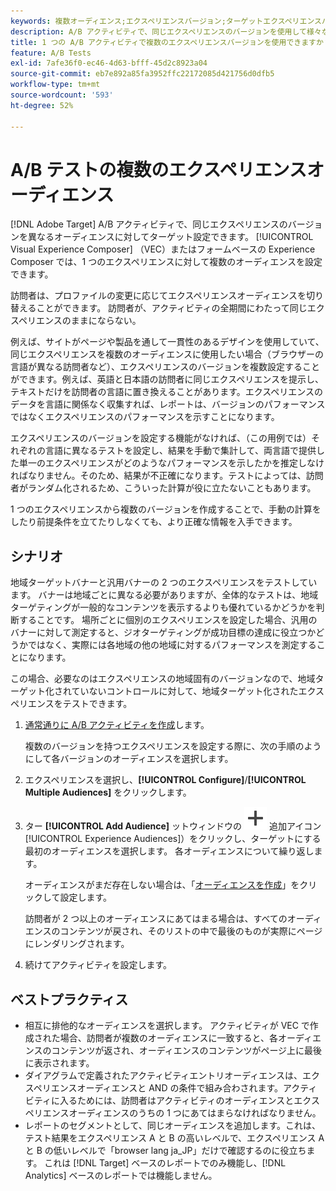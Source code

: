 ```yaml
---
keywords: 複数オーディエンス;エクスペリエンスバージョン;ターゲットエクスペリエンスバージョン
description: A/B アクティビティで、同じエクスペリエンスのバージョンを使用して様々なオーディエンスセグメントをターゲットにする方法を説明します。
title: 1 つの A/B アクティビティで複数のエクスペリエンスバージョンを使用できますか？
feature: A/B Tests
exl-id: 7afe36f0-ec46-4d63-bfff-45d2c8923a04
source-git-commit: eb7e892a85fa3952ffc22172085d421756d0dfb5
workflow-type: tm+mt
source-wordcount: '593'
ht-degree: 52%

---
```


# A/B テストの複数のエクスペリエンスオーディエンス

[!DNL Adobe Target] A/B アクティビティで、同じエクスペリエンスのバージョンを異なるオーディエンスに対してターゲット設定できます。 [!UICONTROL Visual Experience Composer] （VEC）またはフォームベースの Experience Composer では、1 つのエクスペリエンスに対して複数のオーディエンスを設定できます。

訪問者は、プロファイルの変更に応じてエクスペリエンスオーディエンスを切り替えることができます。 訪問者が、アクティビティの全期間にわたって同じエクスペリエンスのままにならない。

例えば、サイトがページや製品を通して一貫性のあるデザインを使用していて、同じエクスペリエンスを複数のオーディエンスに使用したい場合（ブラウザーの言語が異なる訪問者など）、エクスペリエンスのバージョンを複数設定することができます。例えば、英語と日本語の訪問者に同じエクスペリエンスを提示し、テキストだけを訪問者の言語に置き換えることがあります。エクスペリエンスのデータを言語に関係なく収集すれば、レポートは、バージョンのパフォーマンスではなくエクスペリエンスのパフォーマンスを示すことになります。

エクスペリエンスのバージョンを設定する機能がなければ、（この用例では）それぞれの言語に異なるテストを設定し、結果を手動で集計して、両言語で提供した単一のエクスペリエンスがどのようなパフォーマンスを示したかを推定しなければなりません。そのため、結果が不正確になります。テストによっては、訪問者がランダム化されるため、こういった計算が役に立たないこともあります。

1 つのエクスペリエンスから複数のバージョンを作成することで、手動の計算をしたり前提条件を立てたりしなくても、より正確な情報を入手できます。

## シナリオ

地域ターゲットバナーと汎用バナーの 2 つのエクスペリエンスをテストしています。 バナーは地域ごとに異なる必要がありますが、全体的なテストは、地域ターゲティングが一般的なコンテンツを表示するよりも優れているかどうかを判断することです。 場所ごとに個別のエクスペリエンスを設定した場合、汎用のバナーに対して測定すると、ジオターゲティングが成功目標の達成に役立つかどうかではなく、実際には各地域の他の地域に対するパフォーマンスを測定することになります。

この場合、必要なのはエクスペリエンスの地域固有のバージョンなので、地域ターゲット化されていないコントロールに対して、地域ターゲット化されたエクスペリエンスをテストできます。

1. [通常通りに A/B アクティビティを作成](/help/main/c-activities/t-test-ab/t-test-create-ab/test-create-ab.md)します。

   複数のバージョンを持つエクスペリエンスを設定する際に、次の手順のようにして各バージョンのオーディエンスを選択します。

1. エクスペリエンスを選択し、**[!UICONTROL Configure]**/**[!UICONTROL Multiple Audiences]** をクリックします。

1. ター **[!UICONTROL Add Audience]** ットウィンドウの ![&#x200B; のアイコン &#x200B;](/help/main/assets/icons/Add.svg) 追加アイコン [!UICONTROL Experience Audiences]）をクリックし、ターゲットにする最初のオーディエンスを選択します。 各オーディエンスについて繰り返します。

   オーディエンスがまだ存在しない場合は、「[オーディエンスを作成](/help/main/c-target/c-audiences/create-audience.md#task_E18BD77A9A8F4ED0AC50569F94556558)」をクリックして設定します。

   訪問者が 2 つ以上のオーディエンスにあてはまる場合は、すべてのオーディエンスのコンテンツが戻され、そのリストの中で最後のものが実際にページにレンダリングされます。

1. 続けてアクティビティを設定します。

## ベストプラクティス

* 相互に排他的なオーディエンスを選択します。 アクティビティが VEC で作成された場合、訪問者が複数のオーディエンスに一致すると、各オーディエンスのコンテンツが返され、オーディエンスのコンテンツがページ上に最後に表示されます。
* ダイアグラムで定義されたアクティビティエントリオーディエンスは、エクスペリエンスオーディエンスと AND の条件で組み合わされます。アクティビティに入るためには、訪問者はアクティビティのオーディエンスとエクスペリエンスオーディエンスのうちの 1 つにあてはまらなければなりません。
* レポートのセグメントとして、同じオーディエンスを追加します。これは、テスト結果をエクスペリエンス A と B の高いレベルで、エクスペリエンス A と B の低いレベルで「browser lang ja_JP」だけで確認するのに役立ちます。 これは [!DNL Target] ベースのレポートでのみ機能し、[!DNL Analytics] ベースのレポートでは機能しません。
